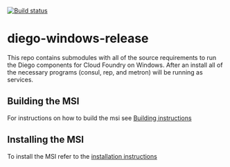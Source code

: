 [![Build status](https://ci.appveyor.com/api/projects/status/q41mqu9vb34ljxtq/branch/master?svg=true)](https://ci.appveyor.com/project/greenhouse/diego-windows-msi/branch/master)

# diego-windows-release

This repo contains submodules with all of the source requirements to run the
Diego components for Cloud Foundry on Windows. After an install all of the
necessary programs (consul, rep, and metron) will be running as services.

## Building the MSI

For instructions on how to build the msi see [Building instructions](docs/BUILDING.md)

## Installing the MSI

To install the MSI refer to the [installation instructions](docs/INSTALL.md)

